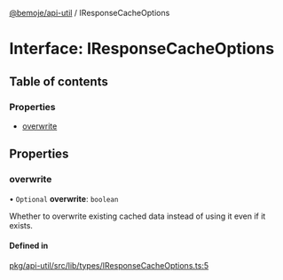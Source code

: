 [@bemoje/api-util](https://github.com/bemoje/tsmono/blob/main/pkg/api-util/docs/md/index.md) / IResponseCacheOptions

# Interface: IResponseCacheOptions

## Table of contents

### Properties

- [overwrite](https://github.com/bemoje/tsmono/blob/main/pkg/api-util/docs/md/interfaces/IResponseCacheOptions.md#overwrite)

## Properties

### overwrite

• `Optional` **overwrite**: `boolean`

Whether to overwrite existing cached data instead of using it even if it exists.

#### Defined in

[pkg/api-util/src/lib/types/IResponseCacheOptions.ts:5](https://github.com/bemoje/tsmono/blob/8bd5d16/pkg/api-util/src/lib/types/IResponseCacheOptions.ts#L5)
